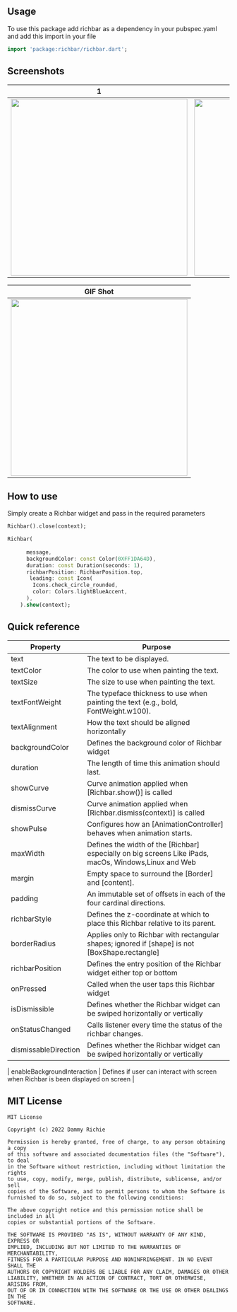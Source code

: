 <!--
This README describes the package. If you publish this package to pub.dev,
this README's contents appear on the landing page for your package.

For information about how to write a good package README, see the guide for
[writing package pages](https://dart.dev/guides/libraries/writing-package-pages).

For general information about developing packages, see the Dart guide for
[creating packages](https://dart.dev/guides/libraries/create-library-packages)
and the Flutter guide for
[developing packages and plugins](https://flutter.dev/developing-packages).
-->

## Usage

To use this package add richbar as a dependency in your pubspec.yaml and add this import in your file

```dart
import 'package:richbar/richbar.dart';
```

## Screenshots

 | 1 | 2|
|------|-------|
|<img src="https://raw.githubusercontent.com/kin-devv/Richbar/main/screenshots/screenshot_2.png" width="400">|<img src="https://raw.githubusercontent.com/kin-devv/Richbar/main/screenshots/screenshot_1.png" width="400">|


 | GIF Shot | 
|------|
|<img src="https://github.com/kin-devv/Richbar/blob/main/screenshots/screenshot_3.gif?raw=true" width="400">|


## How to use

Simply create a Richbar widget and pass in the required parameters



```dart
Richbar().close(context);
```


```dart
Richbar(
      
      message,
      backgroundColor: const Color(0XFF1DA64D),
      duration: const Duration(seconds: 1),
      richbarPosition: RichbarPosition.top,
       leading: const Icon(
        Icons.check_circle_rounded,
        color: Colors.lightBlueAccent,
      ),
    ).show(context);
```


## Quick reference

| Property        |  Purpose                                                                                                   |
| --------------- | --------------------------------------------------------------------------------------------------------------------------------------- |
| text           | The text to be displayed.   | textSize   | The size to use when painting the text.                                                |
| textColor  | The color to use when painting the text.                                                |
| textSize   | The size to use when painting the text.                                                                                           |
| textFontWeight | The typeface thickness to use when painting the text (e.g., bold, FontWeight.w100).                                                                                              |
| textAlignment  | How the text should be aligned horizontally                                                                             |                                                                                            |
| backgroundColor | Defines the background color of Richbar widget                                                                                                              |
| duration        | The length of time this animation should last.                                                                         |
| showCurve       | Curve animation applied when [Richbar.show()] is called                                                                                  |
| dismissCurve    | Curve animation applied when [Richbar.dismiss(context)] is called                                                                                  |
| showPulse       | Configures how an [AnimationController] behaves when animation starts.                                                                     |
| maxWidth        | Defines the width of the [Richbar] especially on big screens     Like iPads, macOs, Windows,Linux and Web                                                                                  |
| margin          | Empty space to surround the [Border] and [content].                                                                                  |
| padding         | An immutable set of offsets in each of the four cardinal directions.
| richbarStyle    |    Defines the z-coordinate at which to place this Richbar relative to its parent.
| borderRadius |   Applies only to Richbar with rectangular shapes; ignored if [shape] is not [BoxShape.rectangle] |                                   |
| richbarPosition |  Defines the entry position of the Richbar widget either top or bottom |                                                       |
| onPressed       | Called when the user taps this Richbar widget                                                                                 |
| isDismissible   | Defines whether the Richbar widget can be swiped horizontally or vertically                                                                        |
| onStatusChanged |    Calls listener every time the status of the richbar changes.                                                                                  |
| dismissableDirection |   Defines whether the Richbar widget can be swiped horizontally or vertically             

| enableBackgroundInteraction |   Defines if user can interact with screen when Richbar is been displayed on screen                                                               |

## MIT License

```
MIT License

Copyright (c) 2022 Dammy Richie

Permission is hereby granted, free of charge, to any person obtaining a copy
of this software and associated documentation files (the "Software"), to deal
in the Software without restriction, including without limitation the rights
to use, copy, modify, merge, publish, distribute, sublicense, and/or sell
copies of the Software, and to permit persons to whom the Software is
furnished to do so, subject to the following conditions:

The above copyright notice and this permission notice shall be included in all
copies or substantial portions of the Software.

THE SOFTWARE IS PROVIDED "AS IS", WITHOUT WARRANTY OF ANY KIND, EXPRESS OR
IMPLIED, INCLUDING BUT NOT LIMITED TO THE WARRANTIES OF MERCHANTABILITY,
FITNESS FOR A PARTICULAR PURPOSE AND NONINFRINGEMENT. IN NO EVENT SHALL THE
AUTHORS OR COPYRIGHT HOLDERS BE LIABLE FOR ANY CLAIM, DAMAGES OR OTHER
LIABILITY, WHETHER IN AN ACTION OF CONTRACT, TORT OR OTHERWISE, ARISING FROM,
OUT OF OR IN CONNECTION WITH THE SOFTWARE OR THE USE OR OTHER DEALINGS IN THE
SOFTWARE.
```
